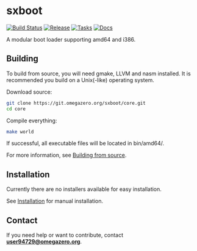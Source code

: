# sxboot

[![Build Status](https://drone.omegazero.org/api/badges/sxboot/core/status.svg)](https://drone.omegazero.org/sxboot/core)
[![Release](https://api.omegazero.org/v1/git/getrepobadge?author=sxboot&repository=core&metric=release&color=09b&width=100)](https://git.omegazero.org/sxboot/core/releases)
[![Tasks](https://api.omegazero.org/v1/kanboard/badge?projectId=1)](https://board.omegazero.org/?controller=BoardViewController&action=readonly&token=2932f13dc20a64c9b0b80ac40cbe8cb1f4d704d217bc93048daee8bc7536)
[![Docs](https://api.omegazero.org/v1/git/docsbadge/?author=sxboot&repository=core)](https://docs.omegazero.org/docs/sxboot/)

A modular boot loader supporting amd64 and i386.


## Building

To build from source, you will need gmake, LLVM and nasm installed. It is recommended you build on a Unix(-like) operating system.

Download source:
```bash
git clone https://git.omegazero.org/sxboot/core.git
cd core
```
Compile everything:
```bash
make world
```
If successful, all executable files will be located in bin/amd64/.

For more information, see [Building from source](https://docs.omegazero.org/docs/sxboot/?p=build).


## Installation

Currently there are no installers available for easy installation.

See [Installation](https://docs.omegazero.org/docs/sxboot/?p=install) for manual installation.


## Contact

If you need help or want to contribute, contact **user94729@omegazero.org**.

